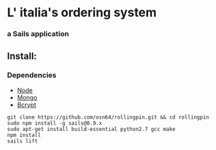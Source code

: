 # L' italia's ordering system

### a Sails application

## Install:

### Dependencies

+ [Node](http://nodejs.org/)
+ [Mongo](http://www.mongodb.org/)
+ [Bcrypt](https://www.npmjs.org/package/bcrypt)
```
git clone https://github.com/osn64/rollingpin.git && cd rollingpin
sudo npm install -g sails@0.9.x
sudo apt-get install build-essential python2.7 gcc make
npm install
sails lift
```

